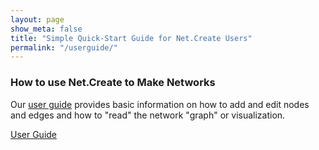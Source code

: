 ```yaml
---
layout: page
show_meta: false
title: "Simple Quick-Start Guide for Net.Create Users"
permalink: "/userguide/"
---
```


### How to use Net.Create to Make Networks

Our [user guide](/netcreate-userdocs/) provides basic information on how to add and edit nodes and edges and how to "read" the network "graph" or visualization.

<p><a class="button tiny radius" href="/netcreate-userdocs/">User Guide</a></p>

<!--
## Before you start

Make sure your Net.Create manager has:.
1. set up a template to reflect the node and edge categories you want to use.
1. given you an editing-access token.

## Log in to Net.Create

1. Enter your access token in the "Login" field in the top right-hand corner of your Net.Create window. If your access token is correct, a green check mark will appear.
1. Press your "return" or "enter" key to reload the page with your access token in place
1. Create a bookmark to save your personal Net.Create data-entry web site address.

<iframe width="560" height="315" src="https://www.youtube.com/embed/ccxgNL_1RkI" title="YouTube video player" frameborder="0" allow="accelerometer; autoplay; clipboard-write; encrypted-media; gyroscope; picture-in-picture; web-share" allowfullscreen></iframe>


## Find Nodes and Edges

The left-hand node-information pane provides a quick easy way to determine whether a node is already in the network or not.

1. Find the search field, labeled "Type node name...", in the top left-hand corner of your Net.Create window.
1. Type in the first few letters of your new node.
	1. **If the node already exists in the network**, a drop-down menu will pop up with any matching nodes in the network. You can select your node of interest from that menu or continue typing.
	1. **If no drop-down menu appears,** your node is not yet in the network.

<iframe width="560" height="315" src="https://www.youtube.com/embed/730Hopf6j5I" title="YouTube video player" frameborder="0" allow="accelerometer; autoplay; clipboard-write; encrypted-media; gyroscope; picture-in-picture; web-share" allowfullscreen></iframe>

## Add a Node

1. Type your node name/label in the search field at the top of the left-hand node-information pane.
1. Confirm that your node is not in the network. *If it is in the network, a drop-down menu will pop up with any matching nodes in the network.*.
1. Press 'Add New Node' to transfer your new node to the label field in the add-node form at the top of the left-hand node-information pane.
1. ***Optional***Choose the node type from the drop-down menu and enter any other details you have on hand. ***You can also edit the node type and other details later.
1. Press the 'Save' button.
1. Your new node should float to the center of the network visualization and appear in the Nodes Table.

<iframe width="560" height="315" src="https://www.youtube.com/embed/7vUTy9rGkJ8" title="YouTube video player" frameborder="0" allow="accelerometer; autoplay; clipboard-write; encrypted-media; gyroscope; picture-in-picture; web-share" allowfullscreen></iframe>

## Add an Edge

1. Confirm that both of the nodes you want to connect are already entered.
1. Select one of the nodes.
1. In the left-hand node-information pane, scroll down and find the the 'Add New Edge' button.
1. Press the 'Add New Edge' button and scroll down to see the add-edge form.
1. Choose the edge type from the drop-down menu.
1. Type the first few letters of the second node in the 'Target' field. Like the search field, the Target field uses predictive text to find matching nodes.
1. Select the second node in your interaction from the drop-down menu of matching nodes.
1. Read the new edge as a sentence, from Source to Type to Target. If you want to adjust the order of this edge's "sentence", press the up-down arrow button to swap the Source and Target in the interaction.
1. ***Optional***Enter any other details you have on hand. ***You can also edit edge details later.
1. Press the 'Save' button.
1. A new edge should appear between the Source node and Target node you selected.
Add Edge https://youtu.be/fF1QWSu30Pk

## Use the Node and Edge Data Tables

Network graphs are complex aggregate representations of lots of simple node-to-node data points. The Node and Edge data tables make each one of the individual data points visible in spreadsheet form.

<iframe width="560" height="315" src="https://www.youtube.com/embed/wPRGriuaNX0" title="YouTube video player" frameborder="0" allow="accelerometer; autoplay; clipboard-write; encrypted-media; gyroscope; picture-in-picture; web-share" allowfullscreen></iframe>

### Node Tables

Node tables can be sorted by Degree (the number of edges a node has), Label (the node's primary name or identifier), Type (the category assigned to a node), and several other fields that are built into Net.Create's interface.

To edit a node's label, type, or other data from the Node Table, press the "edit" button.

To see a node's list of edges, click the node label itself in the row of data. Each edge for that node will appear on a single line. To see details about the edge, click that line to expand the edge-editing panel.

### Edge Tables

Edge tables can be sorted by Source (the first node in an interaction), Type (the category assigned to an edge), Target (the second node in an interaction), Citation, and several other fields that are built into Net.Create's interface.

To edit a node's source, type, target or other data from the Edge Table, press the "edit" button. The source node's listing will appear in the node-information pane on the left, and the edge will auto-expand at the bottom of the node-information pane.

## Edit a node or edge

1. Select your node from the network graph or the Nodes Table, or select the edge from the Edge Table.
1. Find the "edit" button under either the node or edge you wish to edit.
	1. When you are done editing, press the "Save" button.
	1. If you don't want to save your changes, press the "Cancel" button to release the node for editing by other collaborators.

Because Net.Create was ***designed for simultaneous data entry by many collaborators,*** you either need to ***press the save button or the cancel button*** or the node/edge you selected for editing will remain locked and ***no one else will be able to edit it***.

<iframe width="560" height="315" src="https://www.youtube.com/embed/GLcA2gA37Hs" title="YouTube video player" frameborder="0" allow="accelerometer; autoplay; clipboard-write; encrypted-media; gyroscope; picture-in-picture; web-share" allowfullscreen></iframe>

## Understand and filter the network

### Sizing and placement in the network visualization

We've chosen force direction to automatically position and size nodes based on their "degree centrality" or the number of edges that are associated with a node.

Force direction works like planetary gravity. The higher a node's degree centrality, the bigger the node will be. The more variety of connections a node has, the more centrally it will be positioned in the network.

As you drag nodes around, other nodes that are closely connected will quickly "follow" the node you are dragging. Nodes that are less closely connected will stay mostly in place.

### Use filters to see relevant network data more easily

The right-hand "Filter" panel pops out to let you search for nodes and edges that meet specific criteria.

Filtering out nodes that don't have any connections can help you see the "giant component" or the largest set of interconnected nodes in your network.

1. Press "Filters" to open the filter panel.
1. Find the "Degree" filter in the Node filter section.
1. Choose the > (greater than) Degree filter from the drop down menu.
1. Enter "0" (zero) in the Degree-filter text box.
1. The filter will automatically "Highlight" the nodes that meet your filter requirements, and turn nodes with fewer than 1 connection transparent.
1. To hide nodes with fewer than 1 connection (instead of leaving them visible but more transparent), toggle the Higlight/Filter setting by pressing the "Filter" button.

You can use the filter/highlight selections to search for nodes with labels or keywords in the notes fields that match your search terms, or to hide entire categories of node or edge types.

<iframe width="560" height="315" src="https://www.youtube.com/embed/nhupT4VZ7Ag" title="YouTube video player" frameborder="0" allow="accelerometer; autoplay; clipboard-write; encrypted-media; gyroscope; picture-in-picture; web-share" allowfullscreen></iframe>
-->